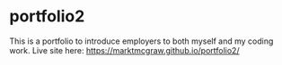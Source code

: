 # portfolio2
This is a portfolio to introduce employers to both myself and my coding work.
Live site here: https://marktmcgraw.github.io/portfolio2/
